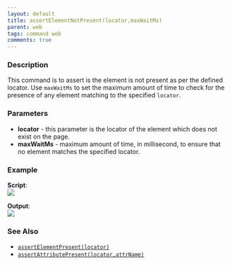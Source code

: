 ```yaml
---
layout: default
title: assertElementNotPresent(locator,maxWaitMs)
parent: web
tags: command web
comments: true
---
```


### Description
This command is to assert is the element is not present as per the defined locator. Use `maxWaitMs` to set the maximum
amount of time to check for the presence of any element matching to the specified `locator`.


### Parameters
- **locator** - this parameter is the locator of the element which does not exist on the page.
- **maxWaitMs** - maximum amount of time, in millisecond, to ensure that no element matches the specified locator.


### Example

**Script**:<br/>
![](image/assertElementNotPresent_01.png)

**Output**:<br/>
![](image/assertElementNotPresent_02.png)

### See Also

- [`assertElementPresent(locator)`](assertElementPresent(locator))
- [`assertAttributePresent(locator,attrName)`](assertAttributePresent(locator,attrName))